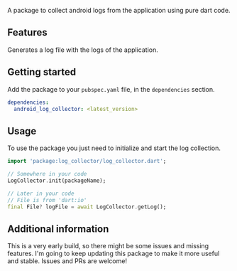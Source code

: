 A package to collect android logs from the application using pure dart code.

## Features

Generates a log file with the logs of the application.

## Getting started

Add the package to your `pubspec.yaml` file, in the `dependencies` section.

```yaml
dependencies:
  android_log_collector: <latest_version>
```

## Usage

To use the package you just need to initialize and start the log collection.

```dart
import 'package:log_collector/log_collector.dart';

// Somewhere in your code
LogCollector.init(packageName);

// Later in your code
// File is from 'dart:io'
final File? logFile = await LogCollector.getLog();
```

## Additional information

This is a very early build, so there might be some issues and missing features.
I'm going to keep updating this package to make it more useful and stable.
Issues and PRs are welcome!